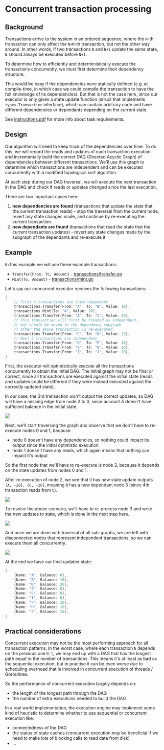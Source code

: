 # Concurrent transaction processing

## Background

Transactions arrive to the system in an ordered sequence, where the `N`-th transaction can only affect the `N+M`-th transaction, but not the other way around. 
In other words, if two transactions `N` and `N+1` update the same state, `N` should always be executed before `N+1`.

To determine how to efficiently and deterministically execute the transactions concurrently, we must first determine their dependency structure.

This would be easy if the dependencies were statically defined (e.g. at compile-time, in which case we could compile the transaction to have the full knowledge of its dependencies). 
But that is not the case here, since our executor is only given a state update function (struct that implements `types.Transaction` interface), which can contain arbitrary code and have different dependencies or dependants depending on the current state.

See [instructions.pdf](./instructions.pdf) for more info about task requirements.

## Design

Our algorithm will need to keep track of the dependencies over time. 
To do this, we will record the reads and updates of each transaction execution and incrementally build the correct DAG (Directed Acyclic Graph) of dependencies between different transactions.
We'll use this graph to determine which transactions are independent and can be executed concurrently with a modified topological sort algorithm. 

At each step during our DAG traversal, we will execute the next transaction in the DAG and check if reads or updates changed since the last execution. 

There are two important cases here:
1. **new dependencies are found** (transactions that update the state that the current transaction reads) - stop the traversal from the current node, revert any state changes made, and continue by re-executing the current transaction.
2. **new dependants are found** (transactions that read the state that the current transaction updates) - revert any state changes made by the subgraph of the dependants and re-execute it

## Example

In this example we will use these example transactions:
- `Transfer{From, To, Amount}` - [transactions/transfer.go](./transactions/transfer.go)
- `Mint{To, Amount}` - [transactions/mint.go](./transactions/mint.go)

Let's say our concurrent executor receives the following transactions:

```go
{
    // First 3 transactions are inter-dependant
    transactions.Transfer{From: "A", To: "B", Value: 10},
    transactions.Mint{To: "A", Value: 20},
    transactions.Transfer{From: "A", To: "C", Value: 20},
    // This transaction will first be treated as independent,
    // but should be moved to the dependency subgraph
    // after the above transaction is re-executed.
    transactions.Transfer{From: "C", To: "D", Value: 20},
    // Next 3 transactions are independent
    transactions.Transfer{From: "E", To: "F", Value: 10},
    transactions.Transfer{From: "G", To: "H", Value: 10},
    transactions.Transfer{From: "I", To: "J", Value: 10},
}
```

First, the executor will optimistically execute all the transactions concurrently to obtain the initial DAG. 
The initial graph may not be final or correct, 
since all transactions are executed against the initial state
(reads and updates could be different if they were instead executed against the correctly updated state).

In our case, the 3rd transaction won't output the correct updates, so DAG will have a missing edge from node 2 to 3, since account A doesn't have sufficient balance in the initial state.

![](./images/step-1.png)

Next, we'll start traversing the graph and observe that we don't have to re-execute nodes 0 and 1, because:
- node 0 doesn't have any dependencies, so nothing could impact its output since the initial optimistic execution
- node 1 doesn't have any reads, which again means that nothing can impact it's output

So the first node that we'll have to re-execute is node 2, because it depends on the state updates from nodes 0 and 1.

After re-execution of node 2, we see that it has new state update outputs `[A, -20], [C, +20]`, meaning it has a new dependant node 3 (since 4th transaction reads from `C`).

![](./images/step-2.png)


To resolve the above scenario, we'll have to re-process node 3 and write the new updates to state, which is done in the next step here.

![](./images/step-3.png)

And once we are done with traversal of all sub-graphs, we are left with disconnected nodes that represent independent transactions, so we can execute them all concurrently.


![](./images/step-4.png)

At the end we have our final updated state:

```go
{
    {Name: "A", Balance: 0},
    {Name: "B", Balance: 10},
    {Name: "D", Balance: 20},
    {Name: "E", Balance: 0},
    {Name: "G", Balance: 0},
    {Name: "I", Balance: 0},
    {Name: "F", Balance: 10},
    {Name: "H", Balance: 10},
    {Name: "J", Balance: 10},
}
```

## Practical considerations

Concurrent execution may not be the most performing approach for all transaction patterns. 
In the worst case, where each transaction `N` depends on the previous one `N-1`, 
we may end up with a DAG that has the longest path equal to the number of transactions. 
This means it's at least as bad as the sequential execution, but in practise it can be even worse due to scheduling overhead that is involved in concurrent execution of threads / Goroutines.

So the performance of concurrent execution largely depends on:
- the length of the longest path through the DAG
- the number of extra executions needed to build the DAG

In a real world implementation, the execution engine may implement some kind of heuristic to determine whether to use sequential or concurrent execution like:
- connectedness of the DAG
- the status of state caches (concurrent execution may be beneficial if we need to make lots of blocking calls to read data from disk)
- ...
